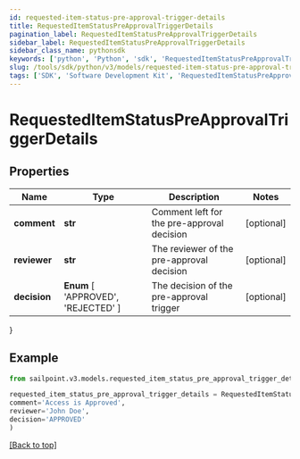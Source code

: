 ```yaml
---
id: requested-item-status-pre-approval-trigger-details
title: RequestedItemStatusPreApprovalTriggerDetails
pagination_label: RequestedItemStatusPreApprovalTriggerDetails
sidebar_label: RequestedItemStatusPreApprovalTriggerDetails
sidebar_class_name: pythonsdk
keywords: ['python', 'Python', 'sdk', 'RequestedItemStatusPreApprovalTriggerDetails', 'RequestedItemStatusPreApprovalTriggerDetails'] 
slug: /tools/sdk/python/v3/models/requested-item-status-pre-approval-trigger-details
tags: ['SDK', 'Software Development Kit', 'RequestedItemStatusPreApprovalTriggerDetails', 'RequestedItemStatusPreApprovalTriggerDetails']
---
```


# RequestedItemStatusPreApprovalTriggerDetails


## Properties

Name | Type | Description | Notes
------------ | ------------- | ------------- | -------------
**comment** | **str** | Comment left for the pre-approval decision | [optional] 
**reviewer** | **str** | The reviewer of the pre-approval decision | [optional] 
**decision** |  **Enum** [  'APPROVED',    'REJECTED' ] | The decision of the pre-approval trigger | [optional] 
}

## Example

```python
from sailpoint.v3.models.requested_item_status_pre_approval_trigger_details import RequestedItemStatusPreApprovalTriggerDetails

requested_item_status_pre_approval_trigger_details = RequestedItemStatusPreApprovalTriggerDetails(
comment='Access is Approved',
reviewer='John Doe',
decision='APPROVED'
)

```
[[Back to top]](#) 

